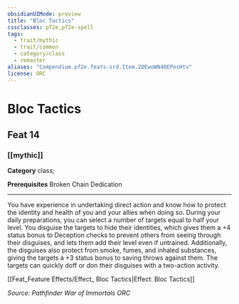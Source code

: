 ```yaml
---
obsidianUIMode: preview
title: "Bloc Tactics"
cssclasses: pf2e,pf2e-spell
tags:
  - trait/mythic
  - trait/common
  - category/class
  - remaster
aliases: "Compendium.pf2e.feats-srd.Item.2DEwoWN40EPosHtv"
license: ORC
---
```

# Bloc Tactics
## Feat 14
### [[mythic]]

**Category** class; 



**Prerequisites** Broken Chain Dedication
* * *
You have experience in undertaking direct action and know how to protect the identity and health of you and your allies when doing so. During your daily preparations, you can select a number of targets equal to half your level. You disguise the targets to hide their identities, which gives them a +4 status bonus to Deception checks to prevent others from seeing through their disguises, and lets them add their level even if untrained. Additionally, the disguises also protect from smoke, fumes, and inhaled substances, giving the targets a +3 status bonus to saving throws against them. The targets can quickly doff or don their disguises with a two-action activity.

[[Feat_Feature Effects/Effect_ Bloc Tactics|Effect: Bloc Tactics]]

*Source: Pathfinder War of Immortals*
*ORC*